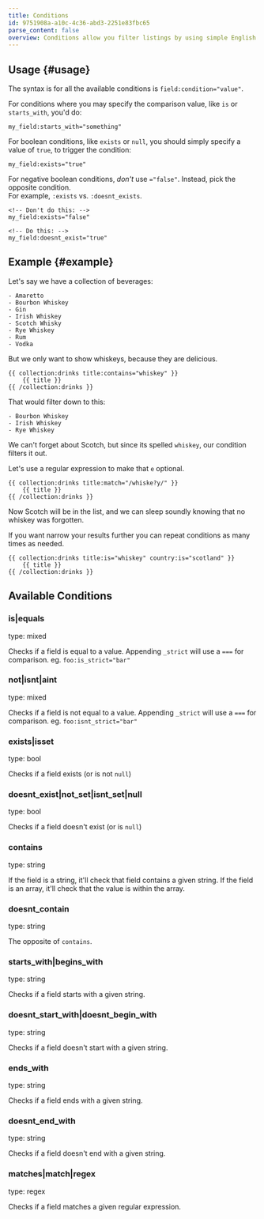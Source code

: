 ```yaml
---
title: Conditions
id: 9751908a-a10c-4c36-abd3-2251e83fbc65
parse_content: false
overview: Conditions allow you filter listings by using simple English phrasing.
---
```

## Usage {#usage}

The syntax is for all the available conditions is `field:condition="value"`.

For conditions where you may specify the comparison value, like `is` or `starts_with`, you'd do:

```
my_field:starts_with="something"
```

For boolean conditions, like `exists` or `null`, you should simply specify a value of `true`, to trigger the condition:

```
my_field:exists="true"
```

For negative boolean conditions, _don't_ use `="false"`. Instead, pick the opposite condition.  
For example, `:exists` vs. `:doesnt_exists`.

```
<!-- Don't do this: -->
my_field:exists="false"

<!-- Do this: -->
my_field:doesnt_exist="true"
```


## Example {#example}

Let's say we have a collection of beverages:

``` language-yaml
- Amaretto
- Bourbon Whiskey
- Gin
- Irish Whiskey
- Scotch Whisky
- Rye Whiskey
- Rum
- Vodka
```

But we only want to show whiskeys, because they are delicious.

```
{{ collection:drinks title:contains="whiskey" }}
    {{ title }}
{{ /collection:drinks }}
```

That would filter down to this:

``` language-yaml
- Bourbon Whiskey
- Irish Whiskey
- Rye Whiskey
```

We can't forget about Scotch, but since its spelled `whiskey`, our condition filters it out.

Let's use a regular expression to make that `e` optional.

```
{{ collection:drinks title:match="/whiske?y/" }}
    {{ title }}
{{ /collection:drinks }}
```

Now Scotch will be in the list, and we can sleep soundly knowing that no whiskey was forgotten.

If you want narrow your results further you can repeat conditions as many times as needed.

```
{{ collection:drinks title:is="whiskey" country:is="scotland" }}
    {{ title }}
{{ /collection:drinks }}
```

## Available Conditions


### is|equals
type: mixed

Checks if a field is equal to a value. Appending `_strict` will use a `===` for comparison. eg. `foo:is_strict="bar"`

### not|isnt|aint
type: mixed

Checks if a field is not equal to a value. Appending `_strict` will use a `===` for comparison. eg. `foo:isnt_strict="bar"`

### exists|isset
type: bool

Checks if a field exists (or is not `null`)

### doesnt_exist|not_set|isnt_set|null
type: bool

Checks if a field doesn't exist (or is `null`)    

### contains
type: string

If the field is a string, it'll check that field contains a given string. If the field is an array, it'll check that the value is within the array.

### doesnt_contain
type: string

The opposite of `contains`.

### starts_with|begins_with
type: string

Checks if a field starts with a given string.

### doesnt_start_with|doesnt_begin_with
type: string

Checks if a field doesn't start with a given string.

### ends_with
type: string

Checks if a field ends with a given string.

### doesnt_end_with
type: string

Checks if a field doesn't end with a given string.

### matches|match|regex
type: regex

Checks if a field matches a given regular expression.